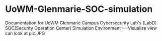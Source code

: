 # UoWM-Glenmarie-SOC-simulation
Documentation for UoWM Glenmarie Campus Cybersecurity Lab's (LabD) SOC(Security Operation Center) Simulation Environment
---Visualize view can look at pic.JPG
